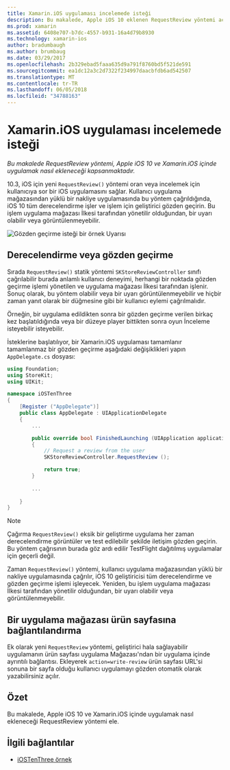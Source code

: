 ```yaml
---
title: Xamarin.iOS uygulaması incelemede isteği
description: Bu makalede, Apple iOS 10 eklenen RequestReview yöntemi açıklar ve Xamarin.iOS içinde uygulamak nasıl ele alınmaktadır.
ms.prod: xamarin
ms.assetid: 6408e707-b7dc-4557-b931-16a4d79b8930
ms.technology: xamarin-ios
author: bradumbaugh
ms.author: brumbaug
ms.date: 03/29/2017
ms.openlocfilehash: 2b329ebad5faaa635d9a791f8760bd5f521de591
ms.sourcegitcommit: ea1dc12a3c2d7322f234997daacbfdb6ad542507
ms.translationtype: MT
ms.contentlocale: tr-TR
ms.lasthandoff: 06/05/2018
ms.locfileid: "34788163"
---
```

# <a name="request-app-review-in-xamarinios"></a>Xamarin.iOS uygulaması incelemede isteği

_Bu makalede RequestReview yöntemi, Apple iOS 10 ve Xamarin.iOS içinde uygulamak nasıl ekleneceği kapsanmaktadır._

10.3, iOS için yeni `RequestReview()` yöntemi oran veya incelemek için kullanıcıya sor bir iOS uygulamasını sağlar. Kullanıcı uygulama mağazasından yüklü bir nakliye uygulamasında bu yöntem çağrıldığında, iOS 10 tüm derecelendirme işler ve işlem için geliştirici gözden geçirin. Bu işlem uygulama mağazası İlkesi tarafından yönetilir olduğundan, bir uyarı olabilir veya görüntülenmeyebilir.

![](request-app-review-images/review01.png "Gözden geçirme isteği bir örnek Uyarısı")

## <a name="requesting-a-rating-or-review"></a>Derecelendirme veya gözden geçirme

Sırada `RequestReview()` statik yöntemi `SKStoreReviewController` sınıfı çağrılabilir burada anlamlı kullanıcı deneyimi, herhangi bir noktada gözden geçirme işlemi yönetilen ve uygulama mağazası İlkesi tarafından işlenir. Sonuç olarak, bu yöntem olabilir veya bir uyarı görüntülenmeyebilir ve hiçbir zaman yanıt olarak bir düğmesine gibi bir kullanıcı eylemi çağrılmalıdır.

Örneğin, bir uygulama edildikten sonra bir gözden geçirme verilen birkaç kez başlatıldığında veya bir düzeye player bittikten sonra oyun İnceleme isteyebilir isteyebilir.

İsteklerine başlatılıyor, bir Xamarin.iOS uygulaması tamamlanır tamamlanmaz bir gözden geçirme aşağıdaki değişiklikleri yapın `AppDelegate.cs` dosyası:

```csharp
using Foundation;
using StoreKit;
using UIKit;

namespace iOSTenThree
{
    [Register ("AppDelegate")]
    public class AppDelegate : UIApplicationDelegate
    {
        ...

        public override bool FinishedLaunching (UIApplication application, NSDictionary launchOptions)
        {
            // Request a review from the user
            SKStoreReviewController.RequestReview ();

            return true;
        }
        
        ...
        
    }
}
```

> [!NOTE]
> Çağırma `RequestReview()` eksik bir geliştirme uygulama her zaman derecelendirme görüntüler ve test edilebilir şekilde iletişim gözden geçirin. Bu yöntem çağrısının burada göz ardı edilir TestFlight dağıtılmış uygulamalar için geçerli değil.

Zaman `RequestReview()` yöntemi, kullanıcı uygulama mağazasından yüklü bir nakliye uygulamasında çağrılır, iOS 10 geliştiricisi tüm derecelendirme ve gözden geçirme işlemi işleyecek. Yeniden, bu işlem uygulama mağazası İlkesi tarafından yönetilir olduğundan, bir uyarı olabilir veya görüntülenmeyebilir.

## <a name="linking-to-an-app-store-product-page"></a>Bir uygulama mağazası ürün sayfasına bağlantılandırma 

Ek olarak yeni `RequestReview` yöntemi, geliştirici hala sağlayabilir uygulamanın ürün sayfası uygulama Mağazası'ndan bir uygulama içinde ayrıntılı bağlantısı. Ekleyerek `action=write-review` ürün sayfası URL'si sonuna bir sayfa olduğu kullanıcı uygulamayı gözden otomatik olarak yazabilirsiniz açılır. 

## <a name="summary"></a>Özet

Bu makalede, Apple iOS 10 ve Xamarin.iOS içinde uygulamak nasıl ekleneceği RequestReview yöntemi ele.



## <a name="related-links"></a>İlgili bağlantılar

- [iOSTenThree örnek](https://developer.xamarin.com/samples/ios/iOS10/iOSTenThree)
